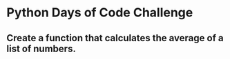 # Python Days of Code Challenge

## Create a function that calculates the average of a list of numbers.
